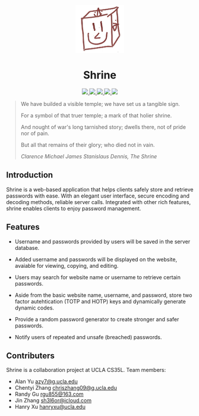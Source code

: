 
<p align="center">
    <img src="./src/Assets/logo.png"  width="130" height="130" >
    <h1 align="center">Shrine</h1>
</p>
<p align="center">
    <a href="https://github.com/badges/shields/generate">
         <img src="https://img.shields.io/badge/hyplaze-shrine-informational?logo=github">
    </a>
    <a href="https://github.com/badges/shields/generate">
        <img src="https://img.shields.io/badge/npm-8.1.3-informational">
    </a>
    <a href="https://github.com/badges/shields/generate">
        <img src="https://img.shields.io/badge/hair-loss-red">
    </a>
    <a href="https://github.com/badges/shields/generate">
        <img src="https://img.shields.io/badge/status-ptsd-red">
    </a>
    <a href="https://github.com/badges/shields/generate">
        <img src="https://img.shields.io/badge/build-suceess-success">
    </a>
</p>

>We have builded a visible temple; we have set us a tangible sign.
>
>For a symbol of that truer temple; a mark of that holier shrine.
>
>And nought of war's long tarnished story; dwells there, not of pride nor of pain.
>
>But all that remains of their glory; who died not in vain.
>
>*Clarence Michael James Stanislaus Dennis, The Shrine*

## Introduction

Shrine is a web-based application that helps clients safely store and retrieve passwords with ease. With an elegant user interface, secure encoding and decoding methods, reliable server calls. Integrated with other rich features, shrine enables clients to enjoy password management.

## Features

- Username and passwords provided by users will be saved in the server database.
- Added username and passwords will be displayed on the website, avaiable for viewing, copying, and editing.
- Users may search for website name or username to retrieve certain passwords.
- Aside from the basic website name, username, and password, store two factor autehtication (TOTP and HOTP) keys and dynamically generate dynamic codes.
- Provide a random password generator to create stronger and safer passwords.

- Notify users of repeated and unsafe (breached) passwords.
## Contributers

Shrine is a collaboration project at UCLA CS35L. Team members:
- Alan Yu [azy7@g.ucla.edu](mailto:azy7@g.ucla.edu)
- Chentyi Zhang [chriszhang09@g.ucla.edu](mailto:chriszhang09@g.ucla.edu)
- Randy Gu [rgu855@163.com](mailto:rgu855@163.com)
- Jin Zhang [sh3l6or@icloud.com](mailto:sh3l6or@icloud.com)
- Hanry Xu [hanryxu@ucla.edu](mailto:hanryxu@ucla.edu)
